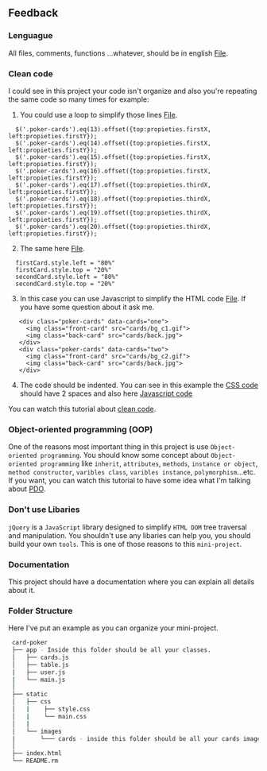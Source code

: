 ## Feedback
### Lenguague
All files, comments, functions ...whatever, should be in english [File](https://github.com/jochylazala/card-poker/tree/master/css).

### Clean code
I could see in this project your code isn't organize and also you're 
repeating the same code so many times for example: 
1. You could use a loop to simplify those lines [File](https://github.com/jochylazala/card-poker/blob/master/js/index.js#L61).
```
  $('.poker-cards').eq(13).offset({top:propieties.firstX, left:propieties.firstY});
  $('.poker-cards').eq(14).offset({top:propieties.firstX, left:propieties.firstY});
  $('.poker-cards').eq(15).offset({top:propieties.firstX, left:propieties.firstY});
  $('.poker-cards').eq(16).offset({top:propieties.firstX, left:propieties.firstY});
  $('.poker-cards').eq(17).offset({top:propieties.thirdX, left:propieties.firstY});
  $('.poker-cards').eq(18).offset({top:propieties.thirdX, left:propieties.firstY});
  $('.poker-cards').eq(19).offset({top:propieties.thirdX, left:propieties.firstY});
  $('.poker-cards').eq(20).offset({top:propieties.thirdX, left:propieties.firstY});
```
2. The same here [File](https://github.com/jochylazala/card-poker/blob/master/js/index.js#L196).
```
  firstCard.style.left = "80%"
  firstCard.style.top = "20%"
  secondCard.style.left = "80%"
  secondCard.style.top = "20%"
```
3. In this case you can use Javascript to simplify the HTML code [File](https://github.com/jochylazala/card-poker/blob/master/index.html). If you have some question about it ask me.
 ```
    <div class="poker-cards" data-cards="one">
      <img class="front-card" src="cards/bg_c1.gif">
      <img class="back-card" src="cards/back.jpg">
    </div>
    <div class="poker-cards" data-cards="two">
      <img class="front-card" src="cards/bg_c2.gif">
      <img class="back-card" src="cards/back.jpg">
    </div>
```
4. The code should be indented. You can see in this example the [CSS code](https://github.com/jochylazala/card-poker/blob/master/css/main.css#L2) should have 2 spaces and also here [Javascript code](https://github.com/jochylazala/card-poker/blob/master/js/index.js#L9)

You can watch this tutorial about [clean code](https://www.youtube.com/watch?v=WrbDaqKyhP4). 

### Object-oriented programming (OOP)
One of the reasons most important thing in this project is use `Object-oriented programming`. You should know some concept about `Object-oriented programming`
like `inherit`, `attributes`, `methods`, `instance or object`, `method constructor`, `varibles class`, `varibles instance`, `polymorphism`...etc. If you want, you can watch
this tutorial to have some idea what I'm talking about [PDO](https://www.youtube.com/watch?v=5Ohme4A2Weg&list=PLU8oAlHdN5BlvPxziopYZRd55pdqFwkeS&index=24).

### Don't use Libaries
`jQuery` is a `JavaScript` library designed to simplify `HTML DOM` tree traversal and manipulation. You shouldn't use any libaries can help you, 
you should build your own `tools`. This is one of those reasons to this `mini-project`.

### Documentation
This project should have a documentation where you can explain all details about it.

### Folder Structure
  Here I've put an example as you can organize your mini-project.

  ```bash
   card-poker
   ├── app - Inside this folder should be all your classes.
   │   ├── cards.js
   │   ├── table.js
   |   ├── user.js
   |   └── main.js
   │
   ├── static
   │   ├── css
   │   |    ├── style.css
   │   |    └── main.css
   │   |
   │   └── images
   |       └─── cards - inside this folder should be all your cards images
   │
   ├── index.html
   └── README.rm
```
